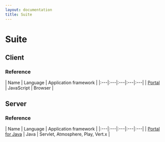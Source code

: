 ```yaml
---
layout: documentation
title: Suite
---
```


# Suite

## Client
### Reference
| Name | Language | Application framework |
|:---|:---|:---|:---|:---|
| [Portal](https://github.com/flowersinthesand/portal) | JavaScript | Browser |

## Server
### Reference
| Name | Language | Application framework |
|:---|:---|:---|:---|:---|
| [Portal for Java](https://github.com/flowersinthesand/portal-java) | Java | Servlet, Atmosphere, Play, Vert.x |